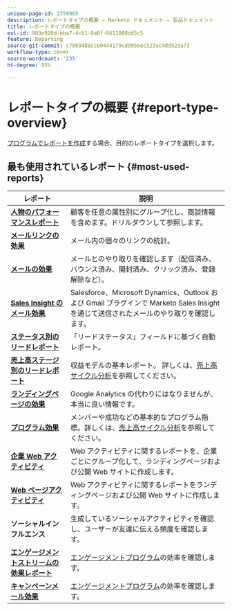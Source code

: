 ```yaml
---
unique-page-id: 2359965
description: レポートタイプの概要 — Marketo ドキュメント — 製品ドキュメント
title: レポートタイプの概要
exl-id: 983e920d-bba7-4c61-8a0f-6611808dd5c5
feature: Reporting
source-git-commit: c7069488ccb0444179cd995bec523ac4dd92da73
workflow-type: tm+mt
source-wordcount: '235'
ht-degree: 95%

---
```


# レポートタイプの概要 {#report-type-overview}

[プログラムでレポートを作成](/help/marketo/product-docs/reporting/basic-reporting/creating-reports/create-a-report-in-a-program.md)する場合、目的のレポートタイプを選択します。

## 最も使用されているレポート {#most-used-reports}

<table> 
 <thead> 
  <tr> 
   <th>レポート</th> 
   <th>説明</th> 
  </tr> 
 </thead> 
 <tbody> 
  <tr> 
   <td><strong><a href="people-performance-report.md">人物のパフォーマンスレポート</a></strong></td> 
   <td>顧客を任意の属性別にグループ化し、商談情報を含めます。ドリルダウンして参照します。</td> 
  </tr> 
  <tr> 
   <td><strong><a href="/help/marketo/product-docs/email-marketing/email-programs/email-program-data/email-link-performance-report.md">メールリンクの効果</a>  </strong></td> 
   <td>メール内の個々のリンクの統計。</td> 
  </tr> 
  <tr> 
   <td><strong><a href="/help/marketo/product-docs/email-marketing/email-programs/email-program-data/email-performance-report.md">メールの効果</a>  </strong></td> 
   <td>メールとのやり取りを確認します（配信済み、バウンス済み、開封済み、クリック済み、登録解除など）。</td> 
  </tr> 
  <tr> 
   <td><strong><a href="/help/marketo/product-docs/marketo-sales-insight/msi-for-salesforce/features/performance-reports/sales-insight-email-performance-report.md">Sales Insight のメール効果</a></strong></td> 
   <td>Salesforce、Microsoft Dynamics、Outlook および Gmail プラグインで Marketo Sales Insight を通じて送信されたメールのやり取りを確認します。</td> 
  </tr> 
  <tr> 
   <td><strong><a href="people-by-status-report.md">ステータス別のリードレポート</a></strong></td> 
   <td>「リードステータス」フィールドに基づく自動レポート。</td> 
  </tr> 
  <tr> 
   <td><strong><a href="/help/marketo/product-docs/reporting/revenue-cycle-analytics/revenue-tools/people-by-revenue-stage-report.md">売上高ステージ別のリードレポート</a></strong></td> 
   <td>収益モデルの基本レポート。 詳しくは、<a href="https://experienceleague.adobe.com/en/docs/marketo/using/product-docs/reporting/revenue-cycle-analytics/revenue-cycle-models/create-a-new-revenue-model">売上高サイクル分析</a>を参照してください。</td> 
  </tr> 
  <tr> 
   <td><strong><a href="/help/marketo/product-docs/demand-generation/landing-pages/understanding-landing-pages/landing-page-performance-report.md">ランディングページの効果</a>  </strong></td> 
   <td>Google Analytics の代わりにはなりませんが、本当に良い情報です。</td> 
  </tr> 
  <tr> 
   <td><strong><a href="/help/marketo/product-docs/core-marketo-concepts/programs/program-performance-report/create-a-program-performance-report.md">プログラム効果</a>  </strong></td> 
   <td>メンバーや成功などの基本的なプログラム指標。詳しくは、<a href="https://experienceleague.adobe.com/en/docs/marketo/using/product-docs/reporting/revenue-cycle-analytics/revenue-cycle-models/create-a-new-revenue-model">売上高サイクル分析</a>を参照してください。</td> 
  </tr> 
  <tr> 
   <td><strong><a href="company-web-activity-report.md">企業 Web アクティビティ</a></strong></td> 
   <td>Web アクティビティに関するレポートを、企業ごとにグループ化して、ランディングページおよび公開 Web サイトに作成します。</td> 
  </tr> 
  <tr> 
   <td><strong><a href="web-page-activity-report.md">Web ページアクティビティ</a></strong></td> 
   <td>Web アクティビティに関するレポートをランディングページおよび公開 Web サイトに作成します。</td> 
  </tr> 
  <tr> 
   <td><strong>ソーシャルインフルエンス</strong></td> 
   <td>生成しているソーシャルアクティビティを確認し、ユーザーが友達に伝える頻度を確認します。</td> 
  </tr> 
  <tr> 
   <td><strong><a href="/help/marketo/product-docs/email-marketing/drip-nurturing/reports-and-notifications/engagement-stream-performance-report.md">エンゲージメントストリームの効果レポート</a> </strong></td> 
   <td><a href="https://experienceleague.adobe.com/en/docs/marketo/using/product-docs/email-marketing/drip-nurturing/creating-an-engagement-program/understanding-engagement-programs">エンゲージメントプログラム</a>の効率を確認します。</td> 
  </tr>
   <tr> 
   <td><strong><a href="/help/marketo/product-docs/reporting/basic-reporting/report-types/campaign-email-performance-report.md">キャンペーンメール効果</a> </strong></td> 
   <td><a href="https://experienceleague.adobe.com/en/docs/marketo/using/product-docs/email-marketing/drip-nurturing/creating-an-engagement-program/understanding-engagement-programs">エンゲージメントプログラム</a>の効率を確認します。</td> 
  </tr>
 </tbody> 
</table>
